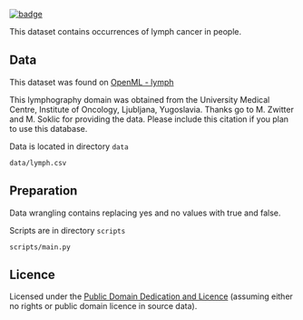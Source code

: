 <a className="gh-badge" href="https://datahub.io/core/lymph"><img src="https://badgen.net/badge/icon/View%20on%20datahub.io/orange?icon=https://datahub.io/datahub-cube-badge-icon.svg&label&scale=1.25" alt="badge" /></a>

This dataset contains occurrences of lymph cancer in people.

## Data

This dataset was found on [OpenML - lymph](https://www.openml.org/d/10)

This lymphography domain was obtained from the University Medical Centre,
Institute of Oncology, Ljubljana, Yugoslavia.  Thanks go to M. Zwitter and
M. Soklic for providing the data. Please include this citation if you plan
to use this database.

Data is located in directory `data`

`data/lymph.csv`

## Preparation

Data wrangling contains replacing yes and no values with true and false.

Scripts are in directory `scripts`

`scripts/main.py`

## Licence
Licensed under the [Public Domain Dedication and Licence][pddl] (assuming
either no rights or public domain licence in source data).

[pddl]: http://opendatacommons.org/licenses/pddl/1.0/


